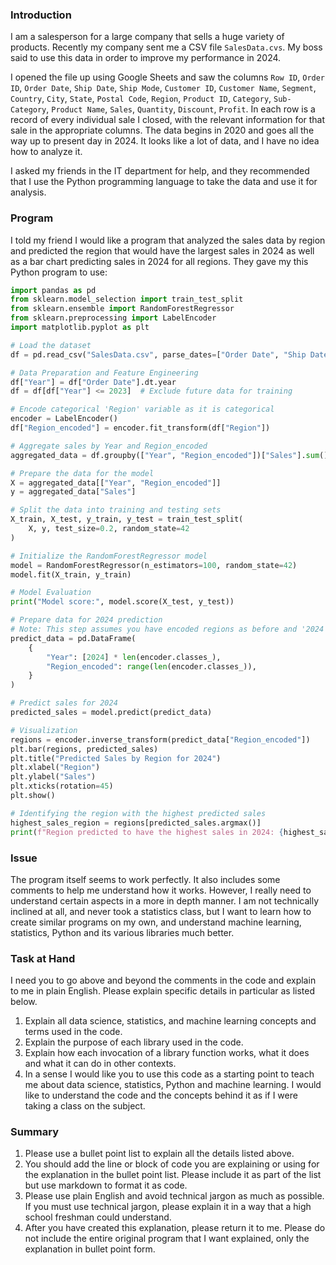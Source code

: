 ### Introduction

I am a salesperson for a large company that sells a huge variety of products. Recently my company sent me a CSV file `SalesData.cvs`. My boss said to use this data in order to improve my performance in 2024.

I opened the file up using Google Sheets and saw the columns `Row ID`, `Order ID`, `Order Date`, `Ship Date`, `Ship Mode`, `Customer ID`, `Customer Name`, `Segment`, `Country`, `City`, `State`, `Postal Code`, `Region`, `Product ID`, `Category`, `Sub-Category`, `Product Name`, `Sales`, `Quantity`, `Discount`, `Profit`. In each row is a record of every individual sale I closed, with the relevant information for that sale in the appropriate columns. The data begins in 2020 and goes all the way up to present day in 2024. It looks like a lot of data, and I have no idea how to analyze it.

I asked my friends in the IT department for help, and they recommended that I use the Python programming language to take the data and use it for analysis.

### Program

I told my friend I would like a program that analyzed the sales data by region and predicted the region that would have the largest sales in 2024 as well as a bar chart predicting sales in 2024 for all regions. They gave my this Python program to use:

```Python
import pandas as pd
from sklearn.model_selection import train_test_split
from sklearn.ensemble import RandomForestRegressor
from sklearn.preprocessing import LabelEncoder
import matplotlib.pyplot as plt

# Load the dataset
df = pd.read_csv("SalesData.csv", parse_dates=["Order Date", "Ship Date"])

# Data Preparation and Feature Engineering
df["Year"] = df["Order Date"].dt.year
df = df[df["Year"] <= 2023]  # Exclude future data for training

# Encode categorical 'Region' variable as it is categorical
encoder = LabelEncoder()
df["Region_encoded"] = encoder.fit_transform(df["Region"])

# Aggregate sales by Year and Region_encoded
aggregated_data = df.groupby(["Year", "Region_encoded"])["Sales"].sum().reset_index()

# Prepare the data for the model
X = aggregated_data[["Year", "Region_encoded"]]
y = aggregated_data["Sales"]

# Split the data into training and testing sets
X_train, X_test, y_train, y_test = train_test_split(
    X, y, test_size=0.2, random_state=42
)

# Initialize the RandomForestRegressor model
model = RandomForestRegressor(n_estimators=100, random_state=42)
model.fit(X_train, y_train)

# Model Evaluation
print("Model score:", model.score(X_test, y_test))

# Prepare data for 2024 prediction
# Note: This step assumes you have encoded regions as before and '2024' is the year you want predictions for.
predict_data = pd.DataFrame(
    {
        "Year": [2024] * len(encoder.classes_),
        "Region_encoded": range(len(encoder.classes_)),
    }
)

# Predict sales for 2024
predicted_sales = model.predict(predict_data)

# Visualization
regions = encoder.inverse_transform(predict_data["Region_encoded"])
plt.bar(regions, predicted_sales)
plt.title("Predicted Sales by Region for 2024")
plt.xlabel("Region")
plt.ylabel("Sales")
plt.xticks(rotation=45)
plt.show()

# Identifying the region with the highest predicted sales
highest_sales_region = regions[predicted_sales.argmax()]
print(f"Region predicted to have the highest sales in 2024: {highest_sales_region}")
```

### Issue

The program itself seems to work perfectly.  It also includes some comments to help me understand how it works.  However, I really need to understand certain aspects in a more in depth manner.  I am not technically inclined at all, and never took a statistics class, but I want to learn how to create similar programs on my own, and understand machine learning, statistics, Python and its various libraries much better.

### Task at Hand

I need you to go above and beyond the comments in the code and explain to me in plain English. Please explain specific details in particular as listed below.

1. Explain all data science, statistics, and machine learning concepts and terms used in the code.
2. Explain the purpose of each library used in the code.
3. Explain how each invocation of a library function works, what it does and what it can do in other contexts.
4. In a sense I would like you to use this code as a starting point to teach me about data science, statistics, Python and machine learning.  I would like to understand the code and the concepts behind it as if I were taking a class on the subject.

### Summary

1. Please use a bullet point list to explain all the details listed above.
2. You should add the line or block of code you are explaining or using for the explanation in the bullet point list. Please include it as part of the list but use markdown to format it as code.
3. Please use plain English and avoid technical jargon as much as possible.  If you must use technical jargon, please explain it in a way that a high school freshman could understand.
4. After you have created this explanation, please return it to me. Please do not include the entire original program that I want explained, only the explanation in bullet point form.
